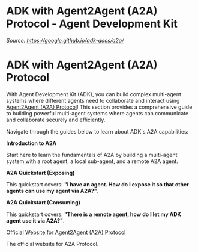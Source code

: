 # ADK with Agent2Agent (A2A) Protocol - Agent Development Kit

*Source: https://google.github.io/adk-docs/a2a/*

# ADK with Agent2Agent (A2A) Protocol

With Agent Development Kit (ADK), you can build complex multi-agent systems where different agents need to collaborate and interact using [Agent2Agent (A2A) Protocol](https://a2a-protocol.org/)! This section provides a comprehensive guide to building powerful multi-agent systems where agents can communicate and collaborate securely and efficiently.

Navigate through the guides below to learn about ADK's A2A capabilities:

**Introduction to A2A**

Start here to learn the fundamentals of A2A by building a multi-agent system with a root agent, a local sub-agent, and a remote A2A agent.

**A2A Quickstart (Exposing)**

This quickstart covers: **"I have an agent. How do I expose it so that other agents can use my agent via A2A?"**.

**A2A Quickstart (Consuming)**

This quickstart covers: **"There is a remote agent, how do I let my ADK agent use it via A2A?"**.

[Official Website for Agent2Agent (A2A) Protocol](https://a2a-protocol.org/)

The official website for A2A Protocol.